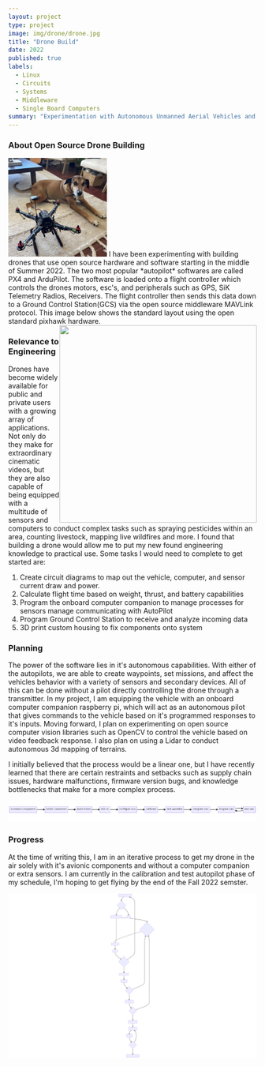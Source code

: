 ```yaml
---
layout: project
type: project
image: img/drone/drone.jpg
title: "Drone Build"
date: 2022
published: true
labels:
  - Linux
  - Circuits
  - Systems
  - Middleware
  - Single Board Computers
summary: "Experimentation with Autonomous Unmanned Aerial Vehicles and onboard computing"
---
```


### About Open Source Drone Building
<img width="200px" height="200px" class="rounded float-start pe-4" src="../img/drone/drone_n_flynn_fixated.jpg">
I have been experimenting with building drones that use open source hardware and software starting in the middle of Summer 2022. The two most popular *autopilot* softwares are called PX4 and ArduPilot. The software is loaded onto a flight controller which controls the drones motors, esc's, and peripherals such as GPS, SiK Telemetry Radios, Receivers. The flight controller then sends this data down to a Ground Control Station(GCS) via the open source middleware MAVLink protocol. This image below shows the standard layout using the open standard pixhawk hardware.
<div>
  <img width="400px" height="400px" class="img-thumbnail" src="https://ardupilot.org/copter/_images/Pixhawk-Inforgraphic2.jpg" style="float:right;">
</div>

### Relevance to Engineering
Drones have become widely available for public and private users with a growing array of applications. Not only do they make for extraordinary cinematic videos, but they are also capable of being equipped with a multitude of sensors  and computers to conduct complex tasks such as spraying pesticides within an area, counting livestock, mapping live wildfires and more. I found that building a drone would allow me to put my new found engineering knowledge to practical use. Some tasks I would need to complete to get started are:
<ol>
  <li>Create circuit diagrams to map out the vehicle, computer, and sensor current draw and power.</li>
  <li>Calculate flight time based on weight, thrust, and battery capabilities</li>
  <li>Program the onboard computer companion to manage processes for sensors manage communicating with AutoPilot</li>
  <li>Program Ground Control Station to receive and analyze incoming data</li>
  <li>3D print custom housing to fix components onto system</li>
</ol>

### Planning 
The power of the software lies in it's autonomous capabilities. With either of the autopilots, we are able to create waypoints, set missions, and affect the vehicles behavior with a variety of sensors and secondary devices. All of this can be done without a pilot directly controlling the drone through a transmitter. 
In my project, I am equipping the vehicle with an onboard computer companion raspberry pi, which will act as an autonomous pilot that gives commands to the vehicle based on it's programmed responses to it's inputs. Moving forward, I plan on experimenting on open source computer vision libraries such as OpenCV to control the vehicle based on video feedback response. I also plan on using a Lidar to conduct autonomous 3d mapping of terrains.

I initially believed that the process would be a linear one, but I have recently learned that there are certain restraints and setbacks such as supply chain issues, hardware malfunctions, firmware version bugs, and knowledge bottlenecks that make for a more complex process.
<div class="text-center p-4">
  <img width="900px" class="img-thumbnail" src="../img/drone/drone-build-process.png">
</div>

### Progress
At the time of writing this, I am in an iterative process to get my drone in the air solely with it's avionic components and without a computer companion or extra sensors. I am currently in the calibration and test autopilot phase of my schedule, I'm hoping to get flying by the end of the Fall 2022 semster.
<div class="text-center p-4">
    <img width="900px" class="img-thumbnail" src="../img/drone/dbpa-svg.svg">
</div>





